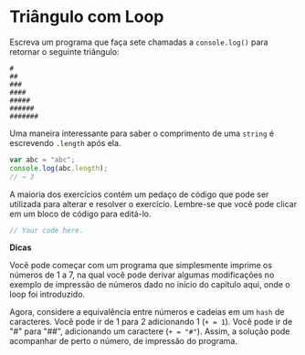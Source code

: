 # Triângulo com Loop

Escreva um programa que faça sete chamadas a `console.log()` para retornar o seguinte triângulo:

	#
	##
	###
	####
	#####
	######
	#######

Uma maneira interessante para saber o comprimento de uma `string` é escrevendo `.length` após ela.

```js
var abc = "abc";
console.log(abc.length);
// → 3
```

A maioria dos exercícios contém um pedaço de código que pode ser utilizada para alterar e resolver o exercício. Lembre-se que você pode clicar em um bloco de código para editá-lo.

```js
// Your code here.
```

**Dicas**

Você pode começar com um programa que simplesmente imprime os números de 1 a 7, na qual você pode derivar algumas modificações no exemplo de impressão de números dado no início do capítulo aqui, onde o loop foi introduzido.

Agora, considere a equivalência entre números e cadeias em um `hash` de caracteres. Você pode ir de 1 para 2 adicionando 1 (`+ = 1`). Você pode ir de "#" para "##", adicionando um caractere (`+ = "#"`). Assim, a solução pode acompanhar de perto o número, de impressão do programa.
